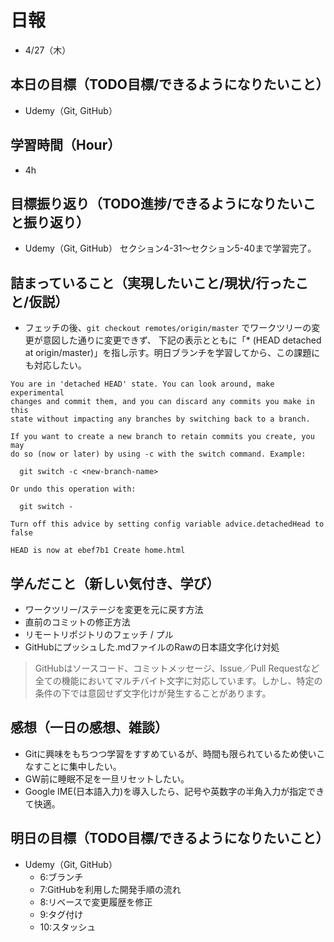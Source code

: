 # 日報
- 4/27（木）

## 本日の目標（TODO目標/できるようになりたいこと）
- Udemy（Git, GitHub）

## 学習時間（Hour）
- 4h

## 目標振り返り（TODO進捗/できるようになりたいこと振り返り）
- Udemy（Git, GitHub）
セクション4-31～セクション5-40まで学習完了。

## 詰まっていること（実現したいこと/現状/行ったこと/仮説）
- フェッチの後、`git checkout remotes/origin/master` でワークツリーの変更が意図した通りに変更できず、
下記の表示とともに「* (HEAD detached at origin/master)」を指し示す。明日ブランチを学習してから、この課題にも対応したい。
```
You are in 'detached HEAD' state. You can look around, make experimental
changes and commit them, and you can discard any commits you make in this
state without impacting any branches by switching back to a branch.

If you want to create a new branch to retain commits you create, you may
do so (now or later) by using -c with the switch command. Example:

  git switch -c <new-branch-name>

Or undo this operation with:

  git switch -

Turn off this advice by setting config variable advice.detachedHead to false

HEAD is now at ebef7b1 Create home.html
```


## 学んだこと（新しい気付き、学び）
- ワークツリー/ステージを変更を元に戻す方法
- 直前のコミットの修正方法
- リモートリポジトリのフェッチ / プル
- GitHubにプッシュした.mdファイルのRawの日本語文字化け対処
>GitHubはソースコード、コミットメッセージ、Issue／Pull Requestなど全ての機能においてマルチバイト文字に対応しています。しかし、特定の条件の下では意図せず文字化けが発生することがあります。



## 感想（一日の感想、雑談）
- Gitに興味をもちつつ学習をすすめているが、時間も限られているため使いこなすことに集中したい。
- GW前に睡眠不足を一旦リセットしたい。
- Google IME(日本語入力)を導入したら、記号や英数字の半角入力が指定できて快適。

## 明日の目標（TODO目標/できるようになりたいこと）
- Udemy（Git, GitHub）
  - 6:ブランチ
  - 7:GitHubを利用した開発手順の流れ
  - 8:リベースで変更履歴を修正
  - 9:タグ付け
  - 10:スタッシュ